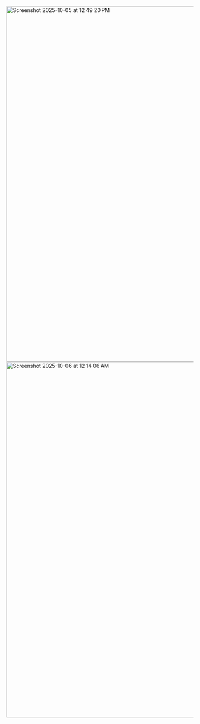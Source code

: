 <img width="1470" height="956" alt="Screenshot 2025-10-05 at 12 49 20 PM" src="https://github.com/user-attachments/assets/822d73b8-8cf7-44bc-824c-da39bbc74736" />

<img width="1470" height="956" alt="Screenshot 2025-10-06 at 12 14 06 AM" src="https://github.com/user-attachments/assets/141a2d7b-e718-4207-b9bb-7025b617fe52" />
